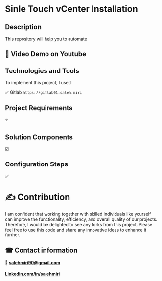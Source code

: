 # Sinle Touch vCenter Installation
## Description
This repository will help you to automate 

## 🎥 Video Demo on Youtube


## Technologies and Tools
To implement this project, I used 

✅ Gitlab `https://gitlab01.saleh.miri`


## Project Requirements
⭐ 


## Solution Components
&#9745; 

## Configuration Steps
✅ 

# ✍ Contribution
I am confident that working together with skilled individuals like yourself can improve the functionality, efficiency, and overall quality of our projects. Therefore, I would be delighted to see any forks from this project. Please feel free to use this code and share any innovative ideas to enhance it further.

## ☎ Contact information
#### 📧 salehmiri90@gmail.com
#### [Linkedin.com/in/salehmiri](https://www.linkedin.com/in/salehmiri)
